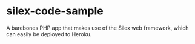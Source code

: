 # silex-code-sample
A barebones PHP app that makes use of the Silex web framework, which can easily be deployed to Heroku.
